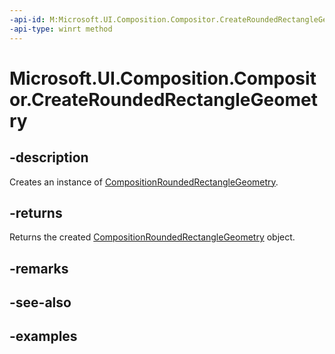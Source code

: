 ```yaml
---
-api-id: M:Microsoft.UI.Composition.Compositor.CreateRoundedRectangleGeometry
-api-type: winrt method
---
```


<!-- Method syntax.
public CompositionRoundedRectangleGeometry Compositor.CreateRoundedRectangleGeometry()
-->

# Microsoft.UI.Composition.Compositor.CreateRoundedRectangleGeometry

## -description

Creates an instance of [CompositionRoundedRectangleGeometry](compositionroundedrectanglegeometry.md).

## -returns

Returns the created [CompositionRoundedRectangleGeometry](compositionroundedrectanglegeometry.md) object.

## -remarks

## -see-also

## -examples

